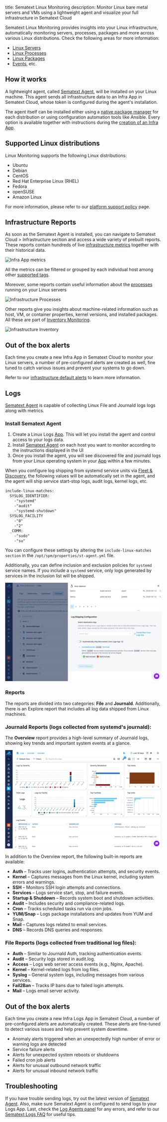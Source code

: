 title: Sematext Linux Monitoring
description: Monitor Linux bare metal servers and VMs using a lightweight agent and visualize your full infrastructure in Sematext Cloud

Sematext Linux Monitoring provides insights into your Linux infrastructure, automatically monitoring servers, processes, packages and more across various Linux distributions. Check the following areas for more information:

- [Linux Servers](/docs/monitoring/servers/)
- [Linux Processes](/docs/monitoring/processes/)
- [Linux Packages](/docs/monitoring/inventory/)
- [Events](/docs/events/), etc.

## How it works

A lightweight agent, called [Sematext Agent](/docs/agents/sematext-agent), will be installed on your Linux machine. This agent sends all infrastructure data to an Infra App in Sematext Cloud, whose token is configured during the agent's installation.

The agent itself can be installed either using a [native package manager](/docs/agents/sematext-agent/installation/) for each distribution or using configuration automation tools like Ansible. Every option is available together with instructions during the [creation of an Infra App](/docs/monitoring/infrastructure/#create-an-infra-app).

## Supported Linux distributions

Linux Monitoring supports the following Linux distributions:

- Ubuntu
- Debian
- CentOS
- Red Hat Enterprise Linux (RHEL)
- Fedora
- openSUSE
- Amazon Linux

For more information, please refer to our [platform support policy](/docs/agents/sematext-agent/platform-support-policy/#linux) page.

## Infrastructure Reports

As soon as the Sematext Agent is installed, you can navigate to Sematext Cloud > Infrastructure section and access a wide variety of prebuilt reports. These reports contain hundreds of live [infrastructure metrics](/docs/agents/sematext-agent/os-metrics/) together with their historical data.

![Infra App metrics](/docs/images/monitoring/infra-metrics.gif)

All the metrics can be filtered or grouped by each individual host among other [supported tags](/docs/tags/).

Moreover, some reports contain useful information about the [processes](/docs/monitoring/processes/) running on your Linux servers 

![Infrastructure Processes](/docs/images/monitoring/infra-processes.gif)

Other reports give you insights about machine-related information such as host, VM, or container properties, kernel versions, and installed packages. All these are part of [Inventory Monitoring](/docs/monitoring/inventory/).

![Infrastructure Inventory](/docs/images/monitoring/infra-inventory.gif)

## Out of the box alerts

Each time you create a new Infra App in Sematext Cloud to monitor your Linux servers, a number of pre-configured alerts are created as well, fine tuned to catch various issues and prevent your systems to go down. 

Refer to our [infrastructure default alerts](/docs/monitoring/servers/#core-infrastructure-alerting) to learn more information.

## Logs

[Sematext Agent](/docs/agents/sematext-agent/releasenotes/) is capable of collecting Linux File and JournaId logs logs along with metrics.

### Install Sematext Agent

1. Create a Linux Logs [App](/docs/guide/app-guide/). This will let you install the agent and control access to your logs data.
2. Install [Sematext Agent](/docs/agents/sematext-agent/releasenotes/) on each host you want to monitor according to the instructions displayed in the UI
3. Once you install the agent, you will see discovered file and journaId logs from your Linux operating system in your [App](/docs/guide/app-guide/) within a few minutes.

When you configure log shipping from systemd service units via [Fleet & Discovery](/docs/logs/discovery/intro/), the following values will be automatically set in the agent, and the agent will ship service start-stop logs, audit logs, kernel logs, etc.

```
include-linux-matches:
  SYSLOG_IDENTIFIER:
    -"systemd"
    -"audit"
    -"systemd-shutdown"
  SYSLOG_FACILITY
    -"0"
    -"2"
  _COMM:
    -"sudo"
    -"su"
```

You can configure these settings by altering the `include-linux-matches section` in the `/opt/spm/properties/st-agent.yml` file.

Additionally, you can define inclusion and exclusion policies for `systemd` service names. If you include a `systemd` service, only logs generated by services in the inclusion list will be shipped.

![Linux Logs Discovery Systemd Config](/docs/images/integrations/linux-logs-discovery-systemd-config.png)

### Reports

The reports are divided into two categories: **File** and **Journald**. Additionally, there is an Explore report that includes all log data shipped from Linux machines.

### Journald Reports (logs collected from systemd's journald):

The **Overview** report provides a high-level summary of Journald logs, showing key trends and important system events at a glance.

![Linux Logs Overview](/docs/images/integrations/linux-logs-overview.png)

In addition to the Overview report, the following built-in reports are available:

- **Auth** – Tracks user logins, authentication attempts, and security events.
- **Kernel** – Captures messages from the Linux kernel, including system errors and warnings.
- **SSH** – Monitors SSH login attempts and connections.
- **Services** – Logs service start, stop, and failure events.
- **Startup & Shutdown** – Records system boot and shutdown activities.
- **Audit** – Includes security and compliance-related logs.
- **Cron** – Tracks scheduled tasks run via cron jobs.
- **YUM/Snap** – Logs package installations and updates from YUM and Snap.
- **Mail** – Captures logs related to email services.
- **DNS** – Records DNS queries and responses.

### File Reports (logs collected from traditional log files):

- **Auth** – Similar to Journald Auth, tracking authentication events.
- **Audit** – Security logs stored in audit.log.
- **Access** – Logs web server access events (e.g., Nginx, Apache).
- **Kernel** – Kernel-related logs from log files.
- **Syslog** – General system logs, including messages from various services.
- **Fail2Ban** – Tracks IP bans due to failed login attempts.
- **Mail** – Logs email server activity.

## Out of the box alerts

Each time you create a new Infra Logs App in Sematext Cloud, a number of pre-configured alerts are automatically created. These alerts are fine-tuned to detect various issues and help prevent system downtime.

- Anomaly alerts triggered when an unexpectedly high number of error or warning logs are detected
- Service failure alerts
- Alerts for unexpected system reboots or shutdowns
- Failed cron job alerts
- Alerts for unusual outbound network traffic
- Alerts for unusual inbound network traffic

## Troubleshooting

If you have trouble sending logs, try out the latest version of [Sematext Agent](/docs/agents/sematext-agent/installation/). Also, make sure Sematext Agent is configured to send logs to your Logs App. Last, check the [Log Agents panel](/docs/fleet/#log-agents) for any errors, and refer to our [Sematext Logs FAQ](/docs/logs/faq/) for useful tips.

